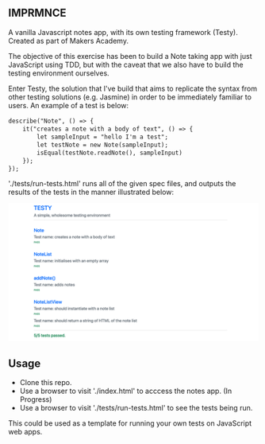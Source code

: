 ## IMPRMNCE
A vanilla Javascript notes app, with its own testing framework (Testy). Created as part of Makers Academy.

The objective of this exercise has been to build a Note taking app with just JavaScript using TDD, but with the caveat that we also have to build the testing environment ourselves.

Enter Testy, the solution  that I've build that aims to replicate the syntax from other testing solutions (e.g. Jasmine) in order to be immediately familiar to users. An example of a test is below:

    describe("Note", () => {
	    it("creates a note with a body of text", () => {
		    let sampleInput = "hello I'm a test";
		    let testNote = new Note(sampleInput);
		    isEqual(testNote.readNote(), sampleInput)
		});
	});

'./tests/run-tests.html' runs all of the given spec files, and outputs the results of the tests in the manner illustrated below:

![A screenshot of the HTML test result page](./images/testy-example.png)
## Usage

 - Clone this repo.
 - Use a browser to visit './index.html' to acccess the notes app. (In Progress)
 - Use a browser to visit './tests/run-tests.html' to see the tests being run.

This could be used as a template for running your own tests on JavaScript web apps.

